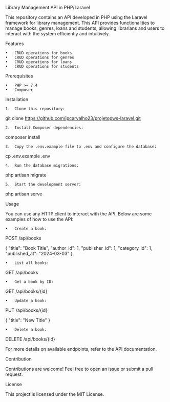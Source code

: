 Library Management API in PHP/Laravel

This repository contains an API developed in PHP using the Laravel framework for library management. This API provides functionalities to manage books, genres, loans and students, allowing librarians and users to interact with the system efficiently and intuitively.

Features

	•	CRUD operations for books
	•	CRUD operations for genres
	•	CRUD operations for loans
	•	CRUD operations for students

Prerequisites

	•	PHP >= 7.4
	•	Composer

Installation

	1.	Clone this repository:

git clone https://github.com/jpcarvalho23/projetopws-laravel.git

	2.	Install Composer dependencies:

composer install

	3.	Copy the .env.example file to .env and configure the database:

cp .env.example .env

	4.	Run the database migrations:

php artisan migrate

	5.	Start the development server:

php artisan serve

Usage

You can use any HTTP client to interact with the API. Below are some examples of how to use the API:

	•	Create a book:

POST /api/books

{
    "title": "Book Title",
    "author_id": 1,
    "publisher_id": 1,
    "category_id": 1,
    "published_at": "2024-03-03"
}

	•	List all books:

GET /api/books

	•	Get a book by ID:

GET /api/books/{id}

	•	Update a book:

PUT /api/books/{id}

{
    "title": "New Title"
}

	•	Delete a book:

DELETE /api/books/{id}

For more details on available endpoints, refer to the API documentation.

Contribution

Contributions are welcome! Feel free to open an issue or submit a pull request.

License

This project is licensed under the MIT License.